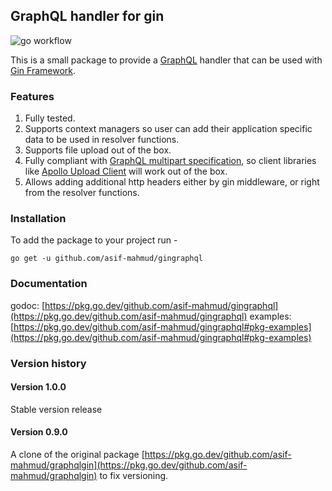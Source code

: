 ## GraphQL handler for gin
![go workflow](https://github.com/asif-mahmud/gingraphql/actions/workflows/go.yml/badge.svg)

This is a small package to provide a [GraphQL](https://graphql.org/) handler that can be used with
[Gin Framework](https://github.com/gin-gonic/gin).

### Features
1. Fully tested.
2. Supports context managers so user can add their application specific data to be used in resolver
   functions.
3. Supports file upload out of the box.
4. Fully compliant with [GraphQL multipart specification](https://github.com/jaydenseric/graphql-multipart-request-spec),
   so client libraries like [Apollo Upload Client](https://www.npmjs.com/package/apollo-upload-client) will work
   out of the box.
5. Allows adding additional http headers either by gin middleware, or right from the resolver functions.

### Installation
To add the package to your project run -

```
go get -u github.com/asif-mahmud/gingraphql
```

### Documentation

godoc: [https://pkg.go.dev/github.com/asif-mahmud/gingraphql](https://pkg.go.dev/github.com/asif-mahmud/gingraphql)
examples: [https://pkg.go.dev/github.com/asif-mahmud/gingraphql#pkg-examples](https://pkg.go.dev/github.com/asif-mahmud/gingraphql#pkg-examples)

### Version history

#### Version 1.0.0

Stable version release

#### Version 0.9.0

A clone of the original package [https://pkg.go.dev/github.com/asif-mahmud/graphqlgin](https://pkg.go.dev/github.com/asif-mahmud/graphqlgin) to fix versioning.
